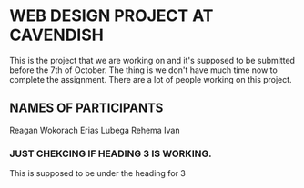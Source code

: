 # WEB DESIGN PROJECT AT CAVENDISH
This is the project that we are working on and it's supposed to be submitted before the 7th of October. The thing is we don't have much time now to complete the assignment.
There are a lot of people working on this project.

## NAMES OF PARTICIPANTS
Reagan Wokorach
Erias Lubega
Rehema
Ivan

### JUST CHEKCING IF HEADING 3 IS WORKING.
This is supposed to be under the heading for 3
